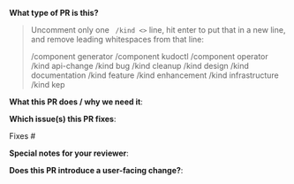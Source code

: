 <!--  Thanks for sending a pull request!  Here are some tips for you:

1. If this is your first time, please read our contributor guidelines: https://github.com/kudobuilder/kudo/blob/master/CONTRIBUTING.md
2. Please label this pull request according to what type of issue you are addressing, especially if this is a release targeted pull request. For reference on required PR/issue labels, read here:
https://github.com/kudobuilder/kudo/blob/master/RELEASE.md
3. Ensure you have added or ran the appropriate tests for your PR
4. If the PR is unfinished, start it as a Draft PR: https://github.blog/2019-02-14-introducing-draft-pull-requests/
-->

**What type of PR is this?**
> Uncomment only one ` /kind <>` line, hit enter to put that in a new line, and remove leading whitespaces from that line:
>
> /component generator
> /component kudoctl
> /component operator
> /kind api-change
> /kind bug
> /kind cleanup
> /kind design
> /kind documentation
> /kind feature
> /kind enhancement
> /kind infrastructure
> /kind kep

**What this PR does / why we need it**:

**Which issue(s) this PR fixes**:
<!-- 
*Automatically closes linked issue when PR is merged.
Usage: `Fixes #<issue number>`, or `Fixes (paste link of issue)`.
-->
Fixes #

**Special notes for your reviewer**:

**Does this PR introduce a user-facing change?**:
<!--  
If no, just write "NONE" in the release-note block below.
If yes, a release note is required:
Enter your extended release note in the block below. If the PR requires additional action from users switching to the new release, include the string "action required".
-->
```release-note

```